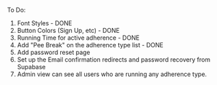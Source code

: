 To Do:
1. Font Styles - DONE
2. Button Colors (Sign Up, etc) - DONE
3. Running Time for active adherence - DONE
4. Add "Pee Break" on the adherence type list - DONE
5. Add password reset page
6. Set up the Email confirmation redirects and password recovery from Supabase
7. Admin view can see all users who are running any adherence type.